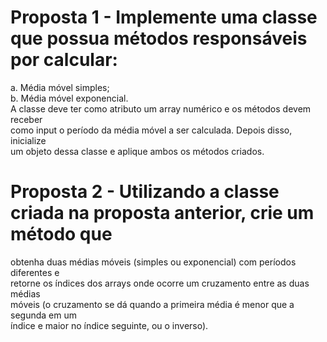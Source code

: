 # Proposta 1 - Implemente uma classe que possua métodos responsáveis por calcular:<br />
a. Média móvel simples;<br />
b. Média móvel exponencial. <br />
A classe deve ter como atributo um array numérico e os métodos devem receber <br />
como input o período da média móvel a ser calculada. Depois disso, inicialize <br />
um objeto dessa classe e aplique ambos os métodos criados. <br />

# Proposta 2 - Utilizando a classe criada na proposta anterior, crie um método que <br />
obtenha duas médias móveis (simples ou exponencial) com períodos diferentes e <br />
retorne os índices dos arrays onde ocorre um cruzamento entre as duas médias <br />
móveis (o cruzamento se dá quando a primeira média é menor que a segunda em um <br />
índice e maior no índice seguinte, ou o inverso).<br />
